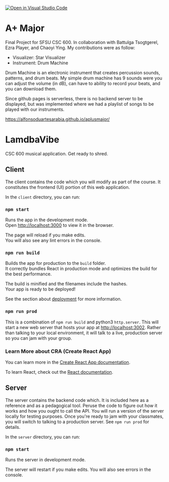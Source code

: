 [![Open in Visual Studio Code](https://classroom.github.com/assets/open-in-vscode-f059dc9a6f8d3a56e377f745f24479a46679e63a5d9fe6f495e02850cd0d8118.svg)](https://classroom.github.com/online_ide?assignment_repo_id=6116718&assignment_repo_type=AssignmentRepo)

# A+ Major
Final Project for SFSU CSC 600. In collaboration with Battulga Tsogtgerel, Ezra Player, and Chaoyi Ying.
My contributions were as follow: 
* Visualizer: Star Visualizer
* Instrument: Drum Machine

Drum Machine is an electronic instrument that creates percussion sounds, patterns, and drum beats. 
My simple drum machine has 9 sounds were you can adjust the volume (in dB), can have to ability to record your beats, and you can download them.

Since github pages is serverless, there is no backend server to be displayed, but was implemented where 
we had a playlist of songs to be played with our instruments.

https://alfonsoduartesarabia.github.io/aplusmajor/

# LamdbaVibe

CSC 600 musical application. Get ready to shred.

## Client

The client contains the code which you will modify as part of the course. It constitutes the frontend (UI) portion of this web application.

In the `client` directory, you can run:

### `npm start`

Runs the app in the development mode.\
Open [http://localhost:3000](http://localhost:3000) to view it in the browser.

The page will reload if you make edits.\
You will also see any lint errors in the console.

### `npm run build`

Builds the app for production to the `build` folder.\
It correctly bundles React in production mode and optimizes the build for the best performance.

The build is minified and the filenames include the hashes.\
Your app is ready to be deployed!

See the section about [deployment](https://facebook.github.io/create-react-app/docs/deployment) for more information.

### `npm run prod`

This is a combination of `npm run build` and python3 `http.server`. This will start a new web server that hosts your app at [http://localhost:3002](http://localhost:3002). Rather than talking to your local environment, it will talk to a live, production server so you can jam with your group.

### Learn More about CRA (Create React App)

You can learn more in the [Create React App documentation](https://facebook.github.io/create-react-app/docs/getting-started).

To learn React, check out the [React documentation](https://reactjs.org/).

## Server

The server contains the backend code which. It is included here as a reference and as a pedagogical tool. Peruse the code to figure out how it works and how you ought to call the API. You will run a version of the server locally for testing purposes. Once you're ready to jam with your classmates, you will switch to talking to a production server. See `npm run prod` for details.

In the `server` directory, you can run:

### `npm start`

Runs the server in development mode.

The server will restart if you make edits.
You will also see errors in the console.
